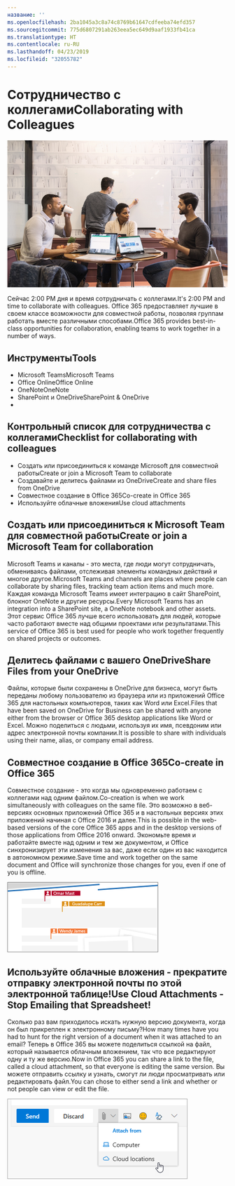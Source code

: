 ```yaml
---
название: ''
ms.openlocfilehash: 2ba1045a3c8a74c8769b61647cdfeeba74efd357
ms.sourcegitcommit: 775d6807291ab263eea5ec649d9aaf1933fb41ca
ms.translationtype: HT
ms.contentlocale: ru-RU
ms.lasthandoff: 04/23/2019
ms.locfileid: "32055782"
---
```

# <a name="collaborating-with-colleagues"></a><span data-ttu-id="d710b-102">Сотрудничество с коллегами</span><span class="sxs-lookup"><span data-stu-id="d710b-102">Collaborating with Colleagues</span></span>

![Поездка визуальная](media/ditl_collab.png)

<span data-ttu-id="d710b-104">Сейчас 2:00 PM дня и время сотрудничать с коллегами.</span><span class="sxs-lookup"><span data-stu-id="d710b-104">It's 2:00 PM and time to collaborate with colleagues.</span></span> <span data-ttu-id="d710b-105">Office 365 предоставляет лучшие в своем классе возможности для совместной работы, позволяя группам работать вместе различными способами.</span><span class="sxs-lookup"><span data-stu-id="d710b-105">Office 365 provides best-in-class opportunities for collaboration, enabling teams to work together in a number of ways.</span></span> 

## <a name="tools"></a><span data-ttu-id="d710b-106">Инструменты</span><span class="sxs-lookup"><span data-stu-id="d710b-106">Tools</span></span>
- <span data-ttu-id="d710b-107">Microsoft Teams</span><span class="sxs-lookup"><span data-stu-id="d710b-107">Microsoft Teams</span></span>
- <span data-ttu-id="d710b-108">Office Online</span><span class="sxs-lookup"><span data-stu-id="d710b-108">Office Online</span></span>
- <span data-ttu-id="d710b-109">OneNote</span><span class="sxs-lookup"><span data-stu-id="d710b-109">OneNote</span></span>
- <span data-ttu-id="d710b-110">SharePoint и OneDrive</span><span class="sxs-lookup"><span data-stu-id="d710b-110">SharePoint & OneDrive</span></span>
- 
## <a name="checklist-for-collaborating-with-colleagues"></a><span data-ttu-id="d710b-111">Контрольный список для сотрудничества с коллегами</span><span class="sxs-lookup"><span data-stu-id="d710b-111">Checklist for collaborating with colleagues</span></span>
- <span data-ttu-id="d710b-112">Создать или присоединиться к команде Microsoft для совместной работы</span><span class="sxs-lookup"><span data-stu-id="d710b-112">Create or join a Microsoft Team to collaborate</span></span>
- <span data-ttu-id="d710b-113">Создавайте и делитесь файлами из OneDrive</span><span class="sxs-lookup"><span data-stu-id="d710b-113">Create and share files from OneDrive</span></span> 
- <span data-ttu-id="d710b-114">Совместное создание в Office 365</span><span class="sxs-lookup"><span data-stu-id="d710b-114">Co-create in Office 365</span></span> 
- <span data-ttu-id="d710b-115">Используйте облачные вложения</span><span class="sxs-lookup"><span data-stu-id="d710b-115">Use cloud attachments</span></span>

## <a name="create-or-join-a-microsoft-team-for-collaboration"></a><span data-ttu-id="d710b-116">Создать или присоединиться к Microsoft Team для совместной работы</span><span class="sxs-lookup"><span data-stu-id="d710b-116">Create or join a Microsoft Team for collaboration</span></span>

<span data-ttu-id="d710b-117">Microsoft Teams и каналы - это места, где люди могут сотрудничать, обмениваясь файлами, отслеживая элементы командных действий и многое другое.</span><span class="sxs-lookup"><span data-stu-id="d710b-117">Microsoft Teams and channels are places where people can collaborate by sharing files, tracking team action items and much more.</span></span> <span data-ttu-id="d710b-118">Каждая команда Microsoft Teams имеет интеграцию в сайт SharePoint, блокнот OneNote и другие ресурсы.</span><span class="sxs-lookup"><span data-stu-id="d710b-118">Every Microsoft Teams has an integration into a SharePoint site, a OneNote notebook and other assets.</span></span> <span data-ttu-id="d710b-119">Этот сервис Office 365 лучше всего использовать для людей, которые часто работают вместе над общими проектами или результатами.</span><span class="sxs-lookup"><span data-stu-id="d710b-119">This service of Office 365 is best used for people who work together frequently on shared projects or outcomes.</span></span> 

## <a name="share-files-from-your-onedrive"></a><span data-ttu-id="d710b-120">Делитесь файлами с вашего OneDrive</span><span class="sxs-lookup"><span data-stu-id="d710b-120">Share Files from your OneDrive</span></span>
<span data-ttu-id="d710b-121">Файлы, которые были сохранены в OneDrive для бизнеса, могут быть переданы любому пользователю из браузера или из приложений Office 365 для настольных компьютеров, таких как Word или Excel.</span><span class="sxs-lookup"><span data-stu-id="d710b-121">Files that have been saved on OneDrive for Business can be shared with anyone either from the browser or Office 365 desktop applications like Word or Excel.</span></span> <span data-ttu-id="d710b-122">Можно поделиться с людьми, используя их имя, псевдоним или адрес электронной почты компании.</span><span class="sxs-lookup"><span data-stu-id="d710b-122">It is possible to share with individuals using their name, alias, or company email address.</span></span> 

## <a name="co-create-in-office-365"></a><span data-ttu-id="d710b-123">Совместное создание в Office 365</span><span class="sxs-lookup"><span data-stu-id="d710b-123">Co-create in Office 365</span></span>
<span data-ttu-id="d710b-124">Совместное создание - это когда мы одновременно работаем с коллегами над одним файлом.</span><span class="sxs-lookup"><span data-stu-id="d710b-124">Co-creation is when we work simultaneously with colleagues on the same file.</span></span> <span data-ttu-id="d710b-125">Это возможно в веб-версиях основных приложений Office 365 и в настольных версиях этих приложений начиная с Office 2016 и далее.</span><span class="sxs-lookup"><span data-stu-id="d710b-125">This is possible in the web-based versions of the core Office 365 apps and in the desktop versions of those applications from Office 2016 onward.</span></span>  <span data-ttu-id="d710b-126">Экономьте время и работайте вместе над одним и тем же документом, и Office синхронизирует эти изменения за вас, даже если один из вас находится в автономном режиме.</span><span class="sxs-lookup"><span data-stu-id="d710b-126">Save time and work together on the same document and Office will synchronize those changes for you, even if one of you is offline.</span></span> 

![Совместное редактирование в Word](media/ditl_coauth.png)

## <a name="use-cloud-attachments---stop-emailing-that-spreadsheet"></a><span data-ttu-id="d710b-128">Используйте облачные вложения - прекратите отправку электронной почты по этой электронной таблице!</span><span class="sxs-lookup"><span data-stu-id="d710b-128">Use Cloud Attachments - Stop Emailing that Spreadsheet!</span></span>
<span data-ttu-id="d710b-129">Сколько раз вам приходилось искать нужную версию документа, когда он был прикреплен к электронному письму?</span><span class="sxs-lookup"><span data-stu-id="d710b-129">How many times have you had to hunt for the right version of a document when it was attached to an email?</span></span> <span data-ttu-id="d710b-130">Теперь в Office 365 вы можете поделиться ссылкой на файл, который называется облачным вложением, так что все редактируют одну и ту же версию.</span><span class="sxs-lookup"><span data-stu-id="d710b-130">Now in Office 365 you can share a link to the file, called a cloud attachment, so that everyone is editing the same version.</span></span>  <span data-ttu-id="d710b-131">Вы можете отправить ссылку и узнать, смогут ли люди просматривать или редактировать файл.</span><span class="sxs-lookup"><span data-stu-id="d710b-131">You can chose to either send a link and whether or not people can view or edit the file.</span></span> 

![Вложение в облако](media/ditl_cloudattach.png)


